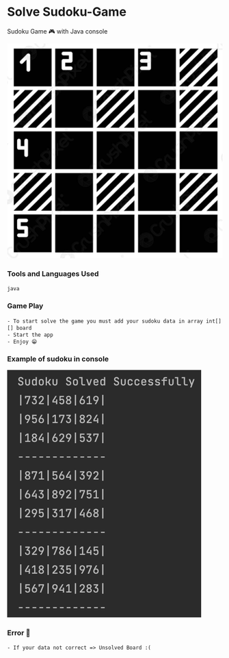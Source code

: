 # Solve Sudoku-Game
Sudoku Game 🎮 with Java console

![image description](./images/sudokuBoard.png)

### Tools and Languages Used
```
java 
```
### Game Play
```
- To start solve the game you must add your sudoku data in array int[][] board
- Start the app
- Enjoy 😁
```
### Example of sudoku in console
![image description](./images/sudoku_console.png)
### Error 😬
```
- If your data not correct => Unsolved Board :(
```

